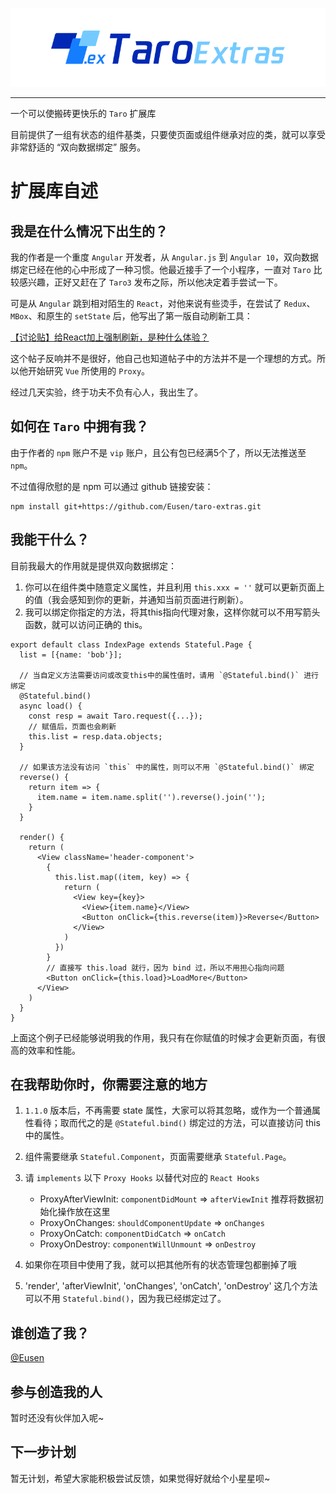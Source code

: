 ![logo](./assets/logo.png)

---

一个可以使搬砖更快乐的 `Taro` 扩展库

目前提供了一组有状态的组件基类，只要使页面或组件继承对应的类，就可以享受非常舒适的 “双向数据绑定” 服务。


# 扩展库自述

## 我是在什么情况下出生的？

我的作者是一个重度 `Angular` 开发者，从 `Angular.js` 到 `Angular 10`，双向数据绑定已经在他的心中形成了一种习惯。他最近接手了一个小程序，一直对 `Taro` 比较感兴趣，正好又赶在了 `Taro3` 发布之际，所以他决定着手尝试一下。

可是从 `Angular` 跳到相对陌生的 `React`，对他来说有些烫手，在尝试了 `Redux`、`MBox`、和原生的 `setState` 后，他写出了第一版自动刷新工具：


[【讨论贴】给React加上强制刷新，是种什么体验？](https://github.com/NervJS/nerv/issues/163)


这个帖子反响并不是很好，他自己也知道帖子中的方法并不是一个理想的方式。所以他开始研究 `Vue` 所使用的 `Proxy`。

经过几天实验，终于功夫不负有心人，我出生了。


## 如何在 `Taro` 中拥有我？
由于作者的 `npm` 账户不是 `vip` 账户，且公有包已经满5个了，所以无法推送至 `npm`。

不过值得欣慰的是 npm 可以通过 github 链接安装：

```
npm install git+https://github.com/Eusen/taro-extras.git
```


## 我能干什么？

目前我最大的作用就是提供双向数据绑定：
1. 你可以在组件类中随意定义属性，并且利用 `this.xxx = ''` 就可以更新页面上的值（我会感知到你的更新，并通知当前页面进行刷新）。
2. 我可以绑定你指定的方法，将其this指向代理对象，这样你就可以不用写箭头函数，就可以访问正确的 this。

``` tsx
export default class IndexPage extends Stateful.Page {
  list = [{name: 'bob'}];

  // 当自定义方法需要访问或改变this中的属性值时，请用 `@Stateful.bind()` 进行绑定
  @Stateful.bind()
  async load() {
    const resp = await Taro.request({...});
    // 赋值后，页面也会刷新
    this.list = resp.data.objects;
  }

  // 如果该方法没有访问 `this` 中的属性，则可以不用 `@Stateful.bind()` 绑定
  reverse() {
    return item => {
      item.name = item.name.split('').reverse().join('');
    }
  }

  render() {
    return (
      <View className='header-component'>
        {
          this.list.map((item, key) => {
            return (
              <View key={key}>
                <View>{item.name}</View>
                <Button onClick={this.reverse(item)}>Reverse</Button>
              </View>
            )
          })
        }
        // 直接写 this.load 就行，因为 bind 过，所以不用担心指向问题
        <Button onClick={this.load}>LoadMore</Button>
      </View>
    )
  }
}
```
上面这个例子已经能够说明我的作用，我只有在你赋值的时候才会更新页面，有很高的效率和性能。


## 在我帮助你时，你需要注意的地方

1. `1.1.0` 版本后，不再需要 state 属性，大家可以将其忽略，或作为一个普通属性看待；取而代之的是 `@Stateful.bind()` 绑定过的方法，可以直接访问 this 中的属性。

2. 组件需要继承 `Stateful.Component`，页面需要继承 `Stateful.Page`。

3. 请 `implements` 以下 `Proxy Hooks` 以替代对应的 `React Hooks`
	- ProxyAfterViewInit: `componentDidMount` => `afterViewInit` 推荐将数据初始化操作放在这里
	- ProxyOnChanges: `shouldComponentUpdate` => `onChanges`
	- ProxyOnCatch: `componentDidCatch` => `onCatch`
	- ProxyOnDestroy: `componentWillUnmount` => `onDestroy`

4. 如果你在项目中使用了我，就可以把其他所有的状态管理包都删掉了哦

5. 'render', 'afterViewInit', 'onChanges', 'onCatch', 'onDestroy' 这几个方法可以不用 `Stateful.bind()`，因为我已经绑定过了。

## 谁创造了我？

[@Eusen](https://github.com/Eusen)


## 参与创造我的人

暂时还没有伙伴加入呢~


## 下一步计划

暂无计划，希望大家能积极尝试反馈，如果觉得好就给个小星星呗~
